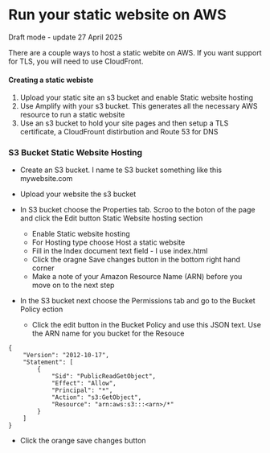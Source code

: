 # Run your static website on AWS

Draft mode - update 27 April 2025

There are a couple ways to host a static webite on AWS.  If you want support for TLS, you will need to use CloudFront.

#### Creating a static webiste
1. Upload your static site an s3 bucket and enable Static website hosting
2. Use Amplify with your s3 bucket.  This generates all the necessary AWS resource to run a static website
3. Use an s3 bucket to hold your site pages and then setup a TLS certificate, a CloudFrount distirbution and Route 53 for DNS

### S3 Bucket Static Website Hosting
* Create an S3 bucket.  I name te S3 bucket something like this mywebsite.com
* Upload your website the s3 bucket
* In S3 bucket choose the Properties tab.  Scroo to the boton of the page and click the Edit button Static Website hosting section
  * Enable Static website hosting
  * For Hosting type choose Host a static website
  * Fill in the Index document text field - I use index.html
  * Click the oragne Save changes button in the bottom right hand corner
  * Make a note of your Amazon Resource Name (ARN) before you move on to the next step
 
* In the S3 bucket next choose the Permissions tab and go to the Bucket Policy ection
  * Click the edit button in the Bucket Policy and use this JSON text.  Use the ARN name for you bucket for the Resouce 
 ```
 {
     "Version": "2012-10-17",
     "Statement": [
         {
             "Sid": "PublicReadGetObject",
             "Effect": "Allow",
             "Principal": "*",
             "Action": "s3:GetObject",
             "Resource": "arn:aws:s3:::<arn>/*"
         }
     ]
}
 ```
  * Click the orange save changes button
  


